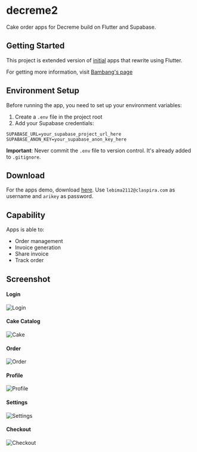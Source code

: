# decreme2
Cake order apps for Decreme build on Flutter and Supabase.

## Getting Started
This project is extended version of [initial](https://github.com/bphw/decreme) apps that rewrite using Flutter.

For getting more information, visit
[Bambang's page](https://bambangp.vercel.app/)

## Environment Setup
Before running the app, you need to set up your environment variables:

1. Create a `.env` file in the project root
2. Add your Supabase credentials:
```
SUPABASE_URL=your_supabase_project_url_here
SUPABASE_ANON_KEY=your_supabase_anon_key_here
```

**Important**: Never commit the `.env` file to version control. It's already added to `.gitignore`.

## Download
For the apps demo, download [here](https://1drv.ms/u/c/fe1f339a228c67a7/Ebw8sJXv-SRFsRhqPbnoof8BStm07LMtjh5QMl7SQkT1iQ?e=PqOwfe).
Use `lebima2112@claspira.com` as username and `arikey` as password.

## Capability
Apps is able to:
- Order management
- Invoice generation
- Share invoice
- Track order

## Screenshot
#### Login
![Login](https://phroccglswebelbqalpy.supabase.co/storage/v1/object/public/decreme/preview/decreme-login.png)

#### Cake Catalog
![Cake](https://phroccglswebelbqalpy.supabase.co/storage/v1/object/public/decreme/preview/decreme-cake-catalog.png)

#### Order
![Order](https://phroccglswebelbqalpy.supabase.co/storage/v1/object/public/decreme/preview/decreme-order-list.png)

#### Profile
![Profile](https://phroccglswebelbqalpy.supabase.co/storage/v1/object/public/decreme/preview/decreme-profile.png)

#### Settings
![Settings](https://phroccglswebelbqalpy.supabase.co/storage/v1/object/public/decreme/preview/decreme-settings.png)

#### Checkout
![Checkout](https://phroccglswebelbqalpy.supabase.co/storage/v1/object/public/decreme/preview/decreme-checkout.png)